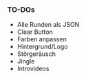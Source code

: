 ### TO-DOs

- Alle Runden als JSON
- Clear Button
- Farben anpassen
- Hintergrund/Logo
- Störgeräusch
- Jingle
- Introvideos